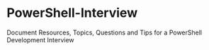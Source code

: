 # PowerShell-Interview
Document Resources, Topics, Questions and Tips for a PowerShell Development Interview
